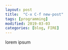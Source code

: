 ```yaml
---
layout: post
title:  "C-x C-f new-post"
tags: [programming]
modified: 2019-03-03
categories: [blog, FIRE]
---
```

lorem ipsum
